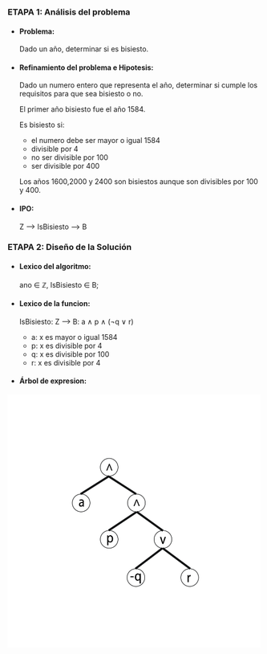 ### ETAPA 1: Análisis del problema
* #### Problema: 
   Dado un año, determinar si es bisiesto.

* #### Refinamiento del problema e Hipotesis:

  Dado un numero entero que representa el año, determinar si cumple los requisitos para que sea bisiesto o no. 
  
  El primer año bisiesto fue el año 1584.
  
  Es bisiesto si: 
  - el numero debe ser mayor o igual 1584
  - divisible por 4
  - no ser divisible por 100
  - ser divisible por 400
  
  Los años 1600,2000 y 2400 son bisiestos aunque son divisibles por 100 y 400.
  
* #### IPO: 
    Z --> IsBisiesto --> B


### ETAPA 2: Diseño de la Solución
* #### Lexico del algoritmo: 
   ano ∈ ℤ, IsBisiesto ∈ B;
   
   
* #### Lexico de la funcion:
    
    IsBisiesto: Z --> B: a ∧ p ∧ (¬q ∨ r) 
    
    - a: x es mayor o igual 1584
    - p: x es divisible por 4
    - q: x es divisible por 100
    - r: x es divisible por 4
    
* #### Árbol de expresion:
![](https://github.com/mdominguez01/AED/blob/master/Imagenes/03-Bisiesto/arbol.png)
    
